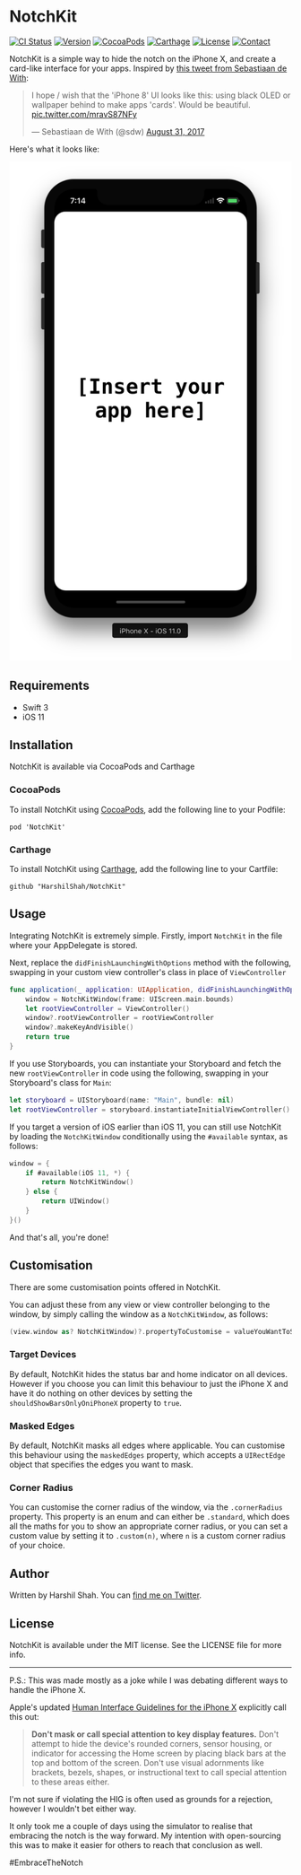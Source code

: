 # NotchKit

[![CI Status](http://img.shields.io/travis/HarshilShah/NotchKit.svg)](https://travis-ci.org/HarshilShah/NotchKit)
[![Version](https://img.shields.io/github/release/HarshilShah/NotchKit.svg)](https://github.com/HarshilShah/NotchKit/releases/latest)
[![CocoaPods](https://img.shields.io/badge/CocoaPods-compatible-fb0006.svg)](http://cocoapods.org/pods/NotchKit)
[![Carthage](https://img.shields.io/badge/Carthage-compatible-4BC51D.svg)](https://github.com/Carthage/Carthage)
[![License](https://img.shields.io/cocoapods/l/NotchKit.svg)](https://github.com/HarshilShah/NotchKit/blob/master/LICENSE)
[![Contact](https://img.shields.io/badge/contact-%40HarshilShah1910-3a8fc1.svg)](https://twitter.com/HarshilShah1910)

NotchKit is a simple way to hide the notch on the iPhone X, and create a card-like interface for your apps. Inspired by [this tweet from Sebastiaan de With](https://twitter.com/sdw/status/903060778340593664):

<blockquote class="twitter-tweet" data-lang="en"><p lang="en" dir="ltr">I hope / wish that the &#39;iPhone 8&#39; UI looks like this: using black OLED or wallpaper behind to make apps &#39;cards&#39;. Would be beautiful. <a href="https://t.co/mravS87NFy">pic.twitter.com/mravS87NFy</a></p>&mdash; Sebastiaan de With (@sdw) <a href="https://twitter.com/sdw/status/903060778340593664">August 31, 2017</a></blockquote>

Here's what it looks like:

![Demo](screenshot.png)

## Requirements

- Swift 3
- iOS 11

## Installation

NotchKit is available via CocoaPods and Carthage

### CocoaPods

To install NotchKit using [CocoaPods](http://cocoapods.org), add the following line to your Podfile:

```
pod 'NotchKit'
```

### Carthage

To install NotchKit using [Carthage](https://github.com/Carthage/Carthage), add the following line to your Cartfile:

```
github "HarshilShah/NotchKit"
```

## Usage

Integrating NotchKit is extremely simple. Firstly, import `NotchKit` in the file where your AppDelegate is stored.

Next, replace the `didFinishLaunchingWithOptions` method with the following, swapping in your custom view controller's class in place of `ViewController`

```swift
func application(_ application: UIApplication, didFinishLaunchingWithOptions launchOptions: [UIApplicationLaunchOptionsKey: Any]?) -> Bool {
    window = NotchKitWindow(frame: UIScreen.main.bounds)
    let rootViewController = ViewController()
    window?.rootViewController = rootViewController
    window?.makeKeyAndVisible()
    return true
}
```

If you use Storyboards, you can instantiate your Storyboard and fetch the new `rootViewController` in code using the following, swapping in your Storyboard's class for `Main`:

```swift
let storyboard = UIStoryboard(name: "Main", bundle: nil)
let rootViewController = storyboard.instantiateInitialViewController()
```

If you target a version of iOS earlier than iOS 11, you can still use NotchKit by loading the `NotchKitWindow` conditionally using the `#available` syntax, as follows:

```swift
window = {
    if #available(iOS 11, *) {
        return NotchKitWindow()
    } else {
        return UIWindow()
    }
}()
```

And that's all, you're done!

## Customisation

There are some customisation points offered in NotchKit.

You can adjust these from any view or view controller belonging to the window, by simply calling the window as a `NotchKitWindow`, as follows:

```swift
(view.window as? NotchKitWindow)?.propertyToCustomise = valueYouWantToSet
```

### Target Devices

By default, NotchKit hides the status bar and home indicator on all devices. However if you choose you can limit this behaviour to just the iPhone X and have it do nothing on other devices by setting the `shouldShowBarsOnlyOniPhoneX` property to `true`.

### Masked Edges

By default, NotchKit masks all edges where applicable. You can customise this behaviour using the `maskedEdges` property, which accepts a `UIRectEdge` object that specifies the edges you want to mask.

### Corner Radius

You can customise the corner radius of the window, via the `.cornerRadius` property. This property is an enum and can either be `.standard`, which does all the maths for you to show an appropriate corner radius, or you can set a custom value by setting it to `.custom(n)`, where `n` is a custom corner radius of your choice.

## Author

Written by Harshil Shah. You can [find me on Twitter](https://twitter.com/HarshilShah1910).

## License

NotchKit is available under the MIT license. See the LICENSE file for more info.

----

P.S.: This was made mostly as a joke while I was debating different ways to handle the iPhone X.

Apple's updated [Human Interface Guidelines for the iPhone X](https://developer.apple.com/ios/human-interface-guidelines/overview/iphone-x) explicitly call this out:

> **Don't mask or call special attention to key display features.** Don't attempt to hide the device's rounded corners, sensor housing, or indicator for accessing the Home screen by placing black bars at the top and bottom of the screen. Don't use visual adornments like brackets, bezels, shapes, or instructional text to call special attention to these areas either.

I'm not sure if violating the HIG is often used as grounds for a rejection, however I wouldn't bet either way.

It only took me a couple of days using the simulator to realise that embracing the notch is the way forward. My intention with open-sourcing this was to make it easier for others to reach that conclusion as well.

#EmbraceTheNotch
